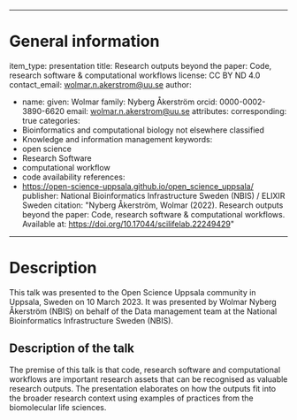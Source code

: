 <!-- markdownlint-enable MD025 -->

---

# General information

item_type: presentation
title: Research outputs beyond the paper: Code, research software & computational workflows
license: CC BY ND 4.0
contact_email: <wolmar.n.akerstrom@uu.se>
author:

- name:
      given: Wolmar
      family: Nyberg Åkerström
    orcid: 0000-0002-3890-6620
    email: <wolmar.n.akerstrom@uu.se>
    attributes:
      corresponding: true
categories:
- Bioinformatics and computational biology not elsewhere classified
- Knowledge and information management
keywords:
- open science
- Research Software
- computational workflow
- code availability
references:
- <https://open-science-uppsala.github.io/open_science_uppsala/>
publisher: National Bioinformatics Infrastructure Sweden (NBIS) / ELIXIR Sweden
citation: "Nyberg Åkerström, Wolmar (2022). Research outputs beyond the paper: Code, research software & computational workflows. Available at: <https://doi.org/10.17044/scilifelab.22249429>"

---

# Description

<!-- markdownlint-disable MD025 -->

This talk was presented to the Open Science Uppsala community in Uppsala, Sweden on 10 March 2023. It was presented by Wolmar Nyberg Åkerström (NBIS) on behalf of the Data management team at the National Bioinformatics Infrastructure Sweden (NBIS).

## Description of the talk

The premise of this talk is that code, research software and computational workflows are important research assets that can be recognised as valuable research outputs. The presentation elaborates on how the outputs fit into the broader research context using examples of practices from the biomolecular life sciences.
